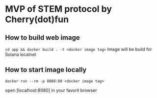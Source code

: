 # MVP of STEM protocol by Cherry(dot)fun

## How to build web image

`cd app && docker build . -t <docker image tag>`
Image will be build for Solana localnet

## How to start image locally

`docker run --rm -p 8080:80 <docker image tag>`

open [localhost:8080] in your favorit browser
